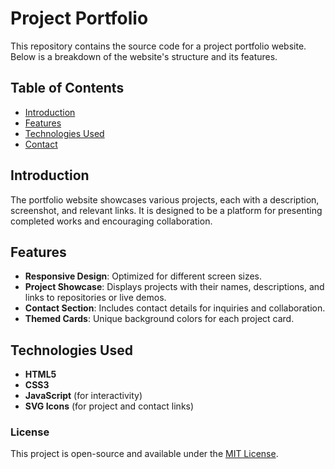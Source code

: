 # Project Portfolio

This repository contains the source code for a project portfolio website. Below is a breakdown of the website's structure and its features.

## Table of Contents
- [Introduction](#introduction)
- [Features](#features)
- [Technologies Used](#technologies-used)
- [Contact](#contact)

## Introduction
The portfolio website showcases various projects, each with a description, screenshot, and relevant links. It is designed to be a platform for presenting completed works and encouraging collaboration.

## Features
- **Responsive Design**: Optimized for different screen sizes.
- **Project Showcase**: Displays projects with their names, descriptions, and links to repositories or live demos.
- **Contact Section**: Includes contact details for inquiries and collaboration.
- **Themed Cards**: Unique background colors for each project card.

## Technologies Used
- **HTML5**
- **CSS3**
- **JavaScript** (for interactivity)
- **SVG Icons** (for project and contact links)

### License
This project is open-source and available under the [MIT License](LICENSE).